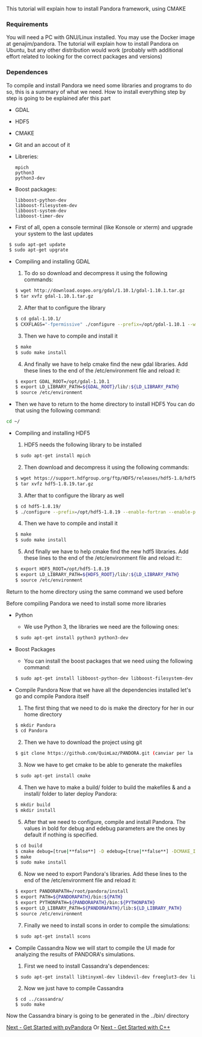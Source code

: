 
This tutorial will explain how to install Pandora framework, using CMAKE

### Requirements
You will need a PC with GNU/Linux installed. You may use the Docker image at genajim/pandora. The tutorial will explain how to install Pandora on Ubuntu, but any other distribution would work (probably with additional effort related to looking for the correct packages and versions)

### Dependences

To compile and install Pandora we need some libraries and programs to do so, this is a summary of what we need. How to install everything step by step is going to be explained afer this part

* GDAL
* HDF5
* CMAKE
* Git and an accout of it
* Libreries:
	
	```
	mpich
	python3 
	python3-dev
	```
	
* Boost packages:
	
	```
	libboost-python-dev 
	libboost-filesystem-dev 
	libboost-system-dev 
	libboost-timer-dev
	```


- First of all, open a console terminal (like Konsole or xterm) and upgrade your system to the last updates

```bash
 $ sudo apt-get update
 $ sudo apt-get upgrate
```

- Compiling and installing GDAL
	1. To do so download and decompress it using the following commands:

	```bash
	$ wget http://download.osgeo.org/gdal/1.10.1/gdal-1.10.1.tar.gz
	$ tar xvfz gdal-1.10.1.tar.gz
	```

	2. After that to configure the library

	```bash
	$ cd gdal-1.10.1/
	$ CXXFLAGS="-fpermissive" ./configure --prefix=/opt/gdal-1.10.1 --with-pcraster=internal --with-png=internal --with-libtiff=internal --with-geotiff=internal --with-jpeg=internal --with-gif=internal --with-netcdf=no --enable-debug
	```

	3. Then we have to compile and install it

	```bash
	$ make
	$ sudo make install
	```

	4. And finally we have to help cmake find the new gdal libraries. Add these lines to the end of the /etc/environment file and reload it:

	```bash
	$ export GDAL_ROOT=/opt/gdal-1.10.1
	$ export LD_LIBRARY_PATH=${GDAL_ROOT}/lib/:${LD_LIBRARY_PATH}
	$ source /etc/environment
	```
	
- Then we have to return to the home directory to install HDF5
You can do that using the following command:

```bash
cd ~/
```

- Compiling and installing HDF5
	1. HDF5 needs the following library to be installed

	```bash
	$ sudo apt-get install mpich
	```
	2. Then download and decompress it using the following commands:

	```bash
	$ wget https://support.hdfgroup.org/ftp/HDF5/releases/hdf5-1.8/hdf5-1.8.19/src/hdf5-1.8.19.tar.gz	
	$ tar xvfz hdf5-1.8.19.tar.gz
	```

	3. After that to configure the library as well

	```bash
	$ cd hdf5-1.8.19/
	$ ./configure --prefix=/opt/hdf5-1.8.19 --enable-fortran --enable-parallel --enable-debug=all	
	```

	4. Then we have to compile and install it

	```bash
	$ make
	$ sudo make install
	```

	5. And finally we have to help cmake find the new hdf5 libraries. Add these lines to the end of the /etc/environment file and reload it::

	```bash
	$ export HDF5_ROOT=/opt/hdf5-1.8.19
	$ export LD_LIBRARY_PATH=${HDF5_ROOT}/lib/:${LD_LIBRARY_PATH}
	$ source /etc/environment
	```

Return to the home directory using the same command we used before

Before compiling Pandora we need to install some more libraries

- Python
	* We use Python 3, the libraries we need are the following ones:

	```bash
	$ sudo apt-get install python3 python3-dev
	```

- Boost Packages
	* You can install the boost packages that we need using the following command:

	```bash
	$ sudo apt-get install libboost-python-dev libboost-filesystem-dev libboost-system-dev libboost-timer-dev
	```

- Compile Pandora
Now that we have all the dependencies installed let's go and compile Pandora itself

	1. The first thing that we need to do is make the directory for her in our home directory

	```bash
	$ mkdir Pandora
	$ cd Pandora
	```
	
	2. Then we have to download the project using git

	```bash
	$ git clone https://github.com/QuimLaz/PANDORA.git (canviar per la master quan fem el merge)
	```

	3. Now we have to get cmake to be able to generate the makefiles

	```bash
	$ sudo apt-get install cmake
	```
	
	4. Then we have to make a build/ folder to build the makefiles & and a install/ folder to later deploy Pandora:

	```bash
	$ mkdir build
	$ mkdir install
	```
	
	5. After that we need to configure, compile and install Pandora. The values in bold for debug and edebug parameters are the ones by default if nothing is specified.

	```bash
	$ cd build
	$ cmake debug=[true|**false**] -D edebug=[true|**false**] -DCMAKE_INSTALL_PREFIX=/${PANDORAPATH} ../
	$ make
	$ sudo make install
	```
	
	6. Now we need to export Pandora's libraries. Add these lines to the end of the /etc/environment file and reload it:

	```bash
	$ export PANDORAPATH=/root/pandora/install
	$ export PATH=${PANDORAPATH}/bin:${PATH}
	$ export PYTHONPATH=${PANDORAPATH}/bin:${PYTHONPATH}
	$ export LD_LIBRARY_PATH=${PANDORAPATH}/lib:${LD_LIBRARY_PATH}
	$ source /etc/environment
	```
	
	7. Finally we need to install scons in order to compile the simulations:
	
	```bash
	$ sudo apt-get install scons
	```
	
	
- Compile Cassandra
Now we will start to compile the UI made for analyzing the results of 
PANDORA's simulations.

	 1. First we need to install Cassandra's dependences:
	 
	 ```bash
	 $ sudo apt-get install libtinyxml-dev libdevil-dev freeglut3-dev libqwt-dev libqt4-dev libqt4-opengl-dev libgdal1-dev build-essential libboost-random-dev libboost-test-dev libboost-timer-dev libboost-chrono-dev
	 ```

	2. Now we just have to compile Cassandra
	
	```bahs
	$ cd ../cassandra/
	$ sudo make
	```
	
Now the Cassandra binary is going to be generated in the ../bin/ directory
        
[Next - Get Started with pyPandora](01_getting_started_pyPandora.md)
Or [Next - Get Started with C++](02_getting_started_pandora.md)
